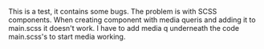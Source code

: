 This is a test, it contains some bugs. The problem is with SCSS components. 
When creating component with media queris and adding it to main.scss it doesn't work. 
I have to add media q underneath the code main.scss's to start media working.
